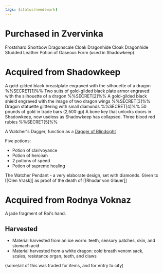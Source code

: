 ```yaml
---
tags: [status/needswork]
---
```


# Purchased in Zvervinka

Frostshard Shortbow
Dragonscale Cloak
Dragonhide Cloak
Dragonhide Studded Leather
Potion of Gaseous Form (used in Shadowkeep)
# Acquired from Shadowkeep

A gold-gilded black breastplate engraved with the silhouette of a dragon %%SECRET[1]%%
Two suits of gold-gilded black plate armor engraved with the silhouette of a dragon %%SECRET[2]%%
A gold-gilded black shield engraved with the image of two dragon wings
%%SECRET[3]%%
Dragon statuette glittering with small diamonds
%%SECRET[4]%%
50 pounds of gold in trade bars (2,500 gp)
A bone key that unlocks doors in Shadowkeep, now useless as Shadowkeep has collapsed.
Three blood red rubies %%SECRET[5]%%

A Watcher's Dagger, function as a [Dagger of Blindsight](https://www.dndbeyond.com/magic-items/336928-dagger-of-blindsight)

Five potions: 
- Potion of clairvoyance 
- Potion of heroism  
- 2 potions of speed 
- Potion of supreme healing 

The Watcher Pendant - a very elaborate design, set with diamonds. Given to [[Olen Vrask]] as proof of the death of [[Rhodar von Glauer]]
# Acquired from Rodnya Voknaz

A jade fragment of Rai's hand.


## Harvested

- Material harvested from an ice worm: teeth, sensory patches, skin, and stomach acid
- Material harvested from a white dragon: cold breath venom sack, scales, resistance organ, teeth, and claws

(some/all of this was traded for items, and for entry to city)